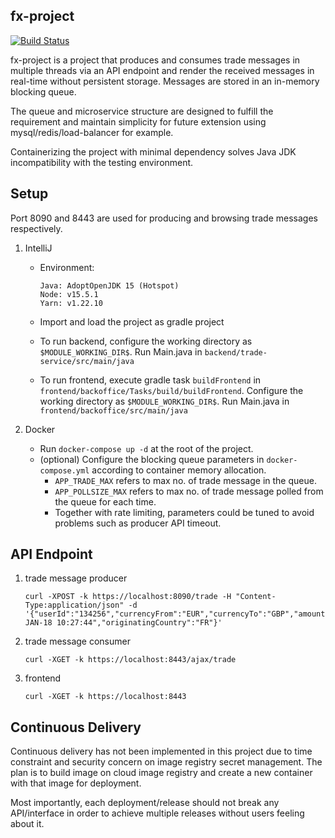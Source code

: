 ## fx-project

[![Build Status](https://github.com/ericccw/fx-project/workflows/build/badge.svg)](https://github.com/ericccw/fx-project/actions)

fx-project is a project that produces and consumes trade messages in multiple threads via an API endpoint and render the received messages in real-time without persistent storage. Messages are stored in an in-memory blocking queue.

The queue and microservice structure are designed to fulfill the requirement and maintain simplicity for future extension using mysql/redis/load-balancer for example.

Containerizing the project with minimal dependency solves Java JDK incompatibility with the testing environment.

## Setup

Port 8090 and 8443 are used for producing and browsing trade messages respectively.

1. IntelliJ

    * Environment:
       ```
       Java: AdoptOpenJDK 15 (Hotspot)
       Node: v15.5.1
       Yarn: v1.22.10
       ```

    * Import and load the project as gradle project
    * To run backend, configure the working directory as `$MODULE_WORKING_DIR$`. Run Main.java in `backend/trade-service/src/main/java`
    * To run frontend, execute gradle task `buildFrontend` in `frontend/backoffice/Tasks/build/buildFrontend`. Configure the working directory as `$MODULE_WORKING_DIR$`. Run Main.java in `frontend/backoffice/src/main/java`


2. Docker
    * Run `docker-compose up -d` at the root of the project.
    * (optional) Configure the blocking queue parameters in `docker-compose.yml` according to container memory allocation.
        * `APP_TRADE_MAX` refers to max no. of trade message in the queue.
        * `APP_POLLSIZE_MAX` refers to max no. of trade message polled from the queue for each time.
        * Together with rate limiting, parameters could be tuned to avoid problems such as producer API timeout.
   
## API Endpoint

1. trade message producer
   ```
   curl -XPOST -k https://localhost:8090/trade -H "Content-Type:application/json" -d '{"userId":"134256","currencyFrom":"EUR","currencyTo":"GBP","amountSell":1000,"amountBuy":747.1,"rate":0.7471,"timePlaced":"24-JAN-18 10:27:44","originatingCountry":"FR"}'
   ```
2. trade message consumer
   ```
   curl -XGET -k https://localhost:8443/ajax/trade
   ```
3. frontend
   ```
   curl -XGET -k https://localhost:8443
   ```

## Continuous Delivery

Continuous delivery has not been implemented in this project due to time constraint and security concern on image registry secret management. The plan is to build image on cloud image registry and create a new container with that image for deployment.  

Most importantly, each deployment/release should not break any API/interface in order to achieve multiple releases without users feeling about it.
